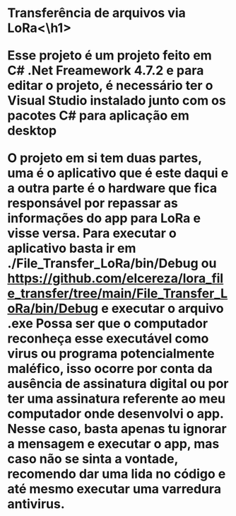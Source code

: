 <h1>Transferência de arquivos via LoRa<\h1>

Esse projeto é um projeto feito em C# .Net Freamework 4.7.2 e para editar o projeto, é necessário ter o Visual Studio instalado junto com os pacotes C# para aplicação em desktop

O projeto em si tem duas partes, uma é o aplicativo que é este daqui e a outra parte é o hardware que fica responsável por repassar as informações do app para LoRa e visse versa.
Para executar o aplicativo basta ir em ./File_Transfer_LoRa/bin/Debug ou https://github.com/elcereza/lora_file_transfer/tree/main/File_Transfer_LoRa/bin/Debug e executar o arquivo .exe
Possa ser que o computador reconheça esse executável como virus ou programa potencialmente maléfico, isso ocorre por conta da ausência de assinatura digital ou por ter uma assinatura
referente ao meu computador onde desenvolvi o app. Nesse caso, basta apenas tu ignorar a mensagem e executar o app, mas caso não se sinta a vontade, recomendo dar uma lida no código
e até mesmo executar uma varredura antivirus.
